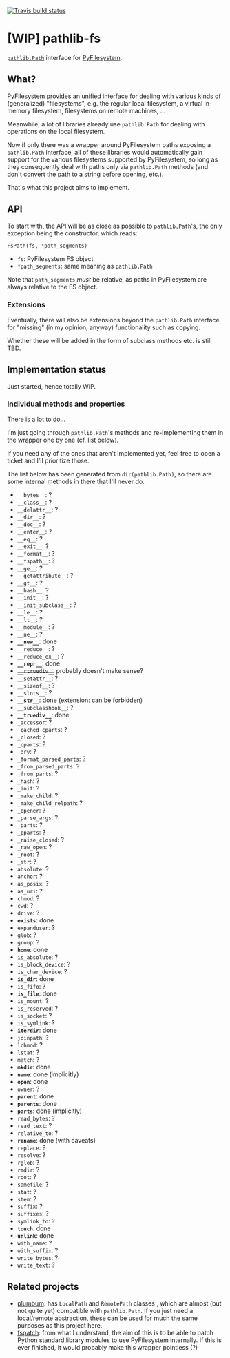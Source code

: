 [![Travis build status](https://travis-ci.org/smheidrich/pathlib-fs.svg?branch=master)](https://travis-ci.org/smheidrich/pathlib-fs)

# [WIP] pathlib-fs

[``pathlib.Path``](https://docs.python.org/3/library/pathlib.html) interface
for [PyFilesystem](https://www.pyfilesystem.org/).

## What?

PyFilesystem provides an unified interface for dealing with various kinds of
(generalized) "filesystems", e.g. the regular local filesystem, a virtual
in-memory filesystem, filesystems on remote machines, ...

Meanwhile, a lot of libraries already use ``pathlib.Path`` for dealing with
operations on the local filesystem.

Now if only there was a wrapper around PyFilesystem paths exposing a
``pathlib.Path`` interface, all of these libraries would automatically gain
support for the various filesystems supported by PyFilesystem, so long as they
consequently deal with paths only via ``pathlib.Path`` methods (and don't
convert the path to a string before opening, etc.).

That's what this project aims to implement.

## API

To start with, the API will be as close as possible to ``pathlib.Path``'s, the
only exception being the constructor, which reads:

```python
FsPath(fs, *path_segments)
```

- ``fs``: PyFilesystem FS object
- ``*path_segments``: same meaning as ``pathlib.Path``

Note that ``path_segments`` *must* be relative, as paths in PyFilesystem are
always relative to the FS object.

### Extensions

Eventually, there will also be extensions beyond the ``pathlib.Path`` interface
for "missing" (in my opinion, anyway) functionality such as copying.

Whether these will be added in the form of subclass methods etc. is still TBD.

## Implementation status

Just started, hence totally WIP.

### Individual methods and properties

There is a lot to do...

I'm just going through ``pathlib.Path``'s methods and re-implementing them in
the wrapper one by one (cf. list below).

If you need any of the ones that aren't implemented yet, feel free to open a
ticket and I'll prioritize those.

The list below has been generated from ``dir(pathlib.Path)``, so there are some
internal methods in there that I'll never do.

- ``__bytes__``: ?
- ``__class__``: ?
- ``__delattr__``: ?
- ``__dir__``: ?
- ``__doc__``: ?
- ``__enter__``: ?
- ``__eq__``: ?
- ``__exit__``: ?
- ``__format__``: ?
- ``__fspath__``: ?
- ``__ge__``: ?
- ``__getattribute__``: ?
- ``__gt__``: ?
- ``__hash__``: ?
- ``__init__``: ?
- ``__init_subclass__``: ?
- ``__le__``: ?
- ``__lt__``: ?
- ``__module__``: ?
- ``__ne__``: ?
- **``__new__``**: done
- ``__reduce__``: ?
- ``__reduce_ex__``: ?
- **``__repr__``**: done
- ~~``__rtruediv__``~~ probably doesn't make sense?
- ``__setattr__``: ?
- ``__sizeof__``: ?
- ``__slots__``: ?
- **``__str__``**: done (extension: can be forbidden)
- ``__subclasshook__``: ?
- **``__truediv__``**: done
- ``_accessor``: ?
- ``_cached_cparts``: ?
- ``_closed``: ?
- ``_cparts``: ?
- ``_drv``: ?
- ``_format_parsed_parts``: ?
- ``_from_parsed_parts``: ?
- ``_from_parts``: ?
- ``_hash``: ?
- ``_init``: ?
- ``_make_child``: ?
- ``_make_child_relpath``: ?
- ``_opener``: ?
- ``_parse_args``: ?
- ``_parts``: ?
- ``_pparts``: ?
- ``_raise_closed``: ?
- ``_raw_open``: ?
- ``_root``: ?
- ``_str``: ?
- ``absolute``: ?
- ``anchor``: ?
- ``as_posix``: ?
- ``as_uri``: ?
- ``chmod``: ?
- ``cwd``: ?
- ``drive``: ?
- **``exists``**: done
- ``expanduser``: ?
- ``glob``: ?
- ``group``: ?
- **``home``**: done
- ``is_absolute``: ?
- ``is_block_device``: ?
- ``is_char_device``: ?
- **``is_dir``**: done
- ``is_fifo``: ?
- **``is_file``**: done
- ``is_mount``: ?
- ``is_reserved``: ?
- ``is_socket``: ?
- ``is_symlink``: ?
- **``iterdir``**: done
- ``joinpath``: ?
- ``lchmod``: ?
- ``lstat``: ?
- ``match``: ?
- **``mkdir``**: done
- **``name``**: done (implicitly)
- **``open``**: done
- ``owner``: ?
- **``parent``**: done
- **``parents``**: done
- **``parts``**: done (implicitly)
- ``read_bytes``: ?
- ``read_text``: ?
- ``relative_to``: ?
- **``rename``**: done (with caveats)
- ``replace``: ?
- ``resolve``: ?
- ``rglob``: ?
- ``rmdir``: ?
- ``root``: ?
- ``samefile``: ?
- ``stat``: ?
- ``stem``: ?
- ``suffix``: ?
- ``suffixes``: ?
- ``symlink_to``: ?
- **``touch``**: done
- **``unlink``**: done
- ``with_name``: ?
- ``with_suffix``: ?
- ``write_bytes``: ?
- ``write_text``: ?


## Related projects

- [plumbum](https://plumbum.readthedocs.io/): has ``LocalPath`` and
  ``RemotePath`` classes , which are almost (but not quite yet) compatible with
  ``pathlib.Path``. If you just need a local/remote abstraction, these can be
  used for much the same purposes as this project here.
- [fspatch](https://github.com/PyFilesystem/fspatch): from what I understand,
  the aim of this is to be able to patch Python standard library modules to use
  PyFilesystem internally. If this is ever finished, it would probably make
  this wrapper pointless (?)
